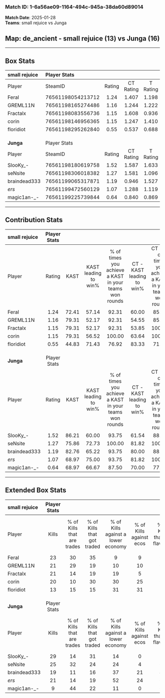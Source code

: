 ### Match ID: 1-6a56ae09-1164-494c-945a-38da60d89014  
**Match Date**: 2025-01-28  
**Teams**: small rejuice vs Junga  

## **Map**: de_ancient - small rejuice (13) vs Junga (16)  
---  

## Box Stats  

| **small rejuice** | Player Stats      |        |           |          |       |      |       |         |        |      |     |
| :- | :- | :-: | :-: | :-: | :-: | :-: | :-: | :-: | :-: | :-: | :-: |
| Player            | SteamID           | Rating | CT Rating | T Rating | KAST  | ADR  | Kills | Assists | Deaths | K/D  | HS% |
| Feral             | 76561198054213712 |  1.24  |   1.407   |  1.198   | 72.41 | 93.5 |  23   |    9    |   20   | 1.15 | 60  |
| GREML11N          | 76561198165274486 |  1.16  |   1.244   |  1.222   | 79.31 | 68.0 |  21   |    7    |   19   | 1.11 | 61  |
| Fractalx          | 76561198083556736 |  1.15  |   1.608   |  0.936   | 79.31 | 83.2 |  21   |    6    |   22   | 0.95 | 52  |
| corin             | 76561198146956365 |  1.15  |   1.247   |  1.410   | 79.31 | 80.4 |  20   |    8    |   20   | 1.00 | 45  |
| floridiot         | 76561198295262840 |  0.55  |   0.537   |  0.688   | 44.83 | 56.7 |  13   |    5    |   23   | 0.57 | 46  |
|                   |                   |        |           |          |       |      |       |         |        |      |     |
|                   |                   |        |           |          |       |      |       |         |        |      |     |
|                   |                   |        |           |          |       |      |       |         |        |      |     |
| **Junga**         | Player Stats      |        |           |          |       |      |       |         |        |      |     |
| Player            | SteamID           | Rating | CT Rating | T Rating | KAST  | ADR  | Kills | Assists | Deaths | K/D  | HS% |
| SlooKy_-          | 76561198180619758 |  1.52  |   1.587   |  1.633   | 86.21 | 93.4 |  29   |    5    |   19   | 1.53 | 72  |
| seNsite           | 76561198306018382 |  1.27  |   1.581   |  1.096   | 75.86 | 76.0 |  25   |    5    |   19   | 1.32 | 48  |
| braindead333      | 76561199065317871 |  1.19  |   0.946   |  1.527   | 82.76 | 83.1 |  19   |    8    |   18   | 1.06 | 63  |
| _ers_             | 76561199472560129 |  1.07  |   1.288   |  1.119   | 68.97 | 80.0 |  21   |    8    |   22   | 0.95 | 33  |
| magic1an-_-       | 76561199225739844 |  0.64  |   0.840   |  0.869   | 68.97 | 53.2 |   9   |    8    |   21   | 0.43 | 33  |
---  

## Contribution Stats  

| **small rejuice** | Player Stats |       |                      |                                                        |                           |                                                             |                          |                                                            |
| :- | :-: | :-: | :-: | :-: | :-: | :-: | :-: | :-: |
| Player            |    Rating    | KAST  | KAST leading to win% | % of times you achieve a KAST in your teams won rounds | CT - KAST leading to win% | CT - % of times you achieve a KAST in your teams won rounds | T - KAST leading to win% | T - % of times you achieve a KAST in your teams won rounds |
| Feral             |     1.24     | 72.41 |        57.14         |                         92.31                          |           60.00           |                            85.71                            |          54.55           |                           100.00                           |
| GREML11N          |     1.16     | 79.31 |        52.17         |                         92.31                          |           54.55           |                            85.71                            |          50.00           |                           100.00                           |
| Fractalx          |     1.15     | 79.31 |        52.17         |                         92.31                          |           53.85           |                           100.00                            |          50.00           |                           83.33                            |
| corin             |     1.15     | 79.31 |        56.52         |                         100.00                         |           63.64           |                           100.00                            |          50.00           |                           100.00                           |
| floridiot         |     0.55     | 44.83 |        71.43         |                         76.92                          |           83.33           |                            71.43                            |          62.50           |                           83.33                            |
|                   |              |       |                      |                                                        |                           |                                                             |                          |                                                            |
|                   |              |       |                      |                                                        |                           |                                                             |                          |                                                            |
|                   |              |       |                      |                                                        |                           |                                                             |                          |                                                            |
| **Junga**         | Player Stats |       |                      |                                                        |                           |                                                             |                          |                                                            |
| Player            |    Rating    | KAST  | KAST leading to win% | % of times you achieve a KAST in your teams won rounds | CT - KAST leading to win% | CT - % of times you achieve a KAST in your teams won rounds | T - KAST leading to win% | T - % of times you achieve a KAST in your teams won rounds |
| SlooKy_-          |     1.52     | 86.21 |        60.00         |                         93.75                          |           61.54           |                            88.89                            |          58.33           |                           100.00                           |
| seNsite           |     1.27     | 75.86 |        72.73         |                         100.00                         |           81.82           |                           100.00                            |          63.64           |                           100.00                           |
| braindead333      |     1.19     | 82.76 |        65.22         |                         93.75                          |           80.00           |                            88.89                            |          53.85           |                           100.00                           |
| _ers_             |     1.07     | 68.97 |        75.00         |                         93.75                          |           81.82           |                           100.00                            |          66.67           |                           85.71                            |
| magic1an-_-       |     0.64     | 68.97 |        66.67         |                         87.50                          |           70.00           |                            77.78                            |          63.64           |                           100.00                           |
---  

## Extended Box Stats  

| **small rejuice** | Player Stats |                            |                            |                                    |                         |                              |                                 |        |                             |                                     |                          |                               |                            |
| :- | :-: | :-: | :-: | :-: | :-: | :-: | :-: | :-: | :-: | :-: | :-: | :-: | :-: |
| Player            |    Kills     | % of Kills that are trades | % of Kills that got traded | % of Kills against a lower economy | % of Kills against ecos | % of Kills that are flawless | % of Kills that are close duels | Deaths | % of Deaths that get traded | % of Deaths against a lower economy | % of Deaths against ecos | % of Deaths that are flawless | % of Deaths that are close |
| Feral             |      23      |             30             |             35             |                 9                  |            9            |              61              |                4                |   20   |             15              |                 10                  |            5             |              50               |             10             |
| GREML11N          |      21      |             29             |             19             |                 10                 |           10            |              62              |                0                |   19   |             21              |                  5                  |            0             |              53               |             11             |
| Fractalx          |      21      |             14             |             19             |                 19                 |            5            |              52              |                0                |   22   |             27              |                  9                  |            5             |              45               |             5              |
| corin             |      20      |             10             |             30             |                 30                 |           25            |              60              |                5                |   20   |             45              |                 10                  |            5             |              60               |             15             |
| floridiot         |      13      |             15             |             15             |                 31                 |           31            |              54              |               15                |   23   |              9              |                  4                  |            0             |              78               |             13             |
|                   |              |                            |                            |                                    |                         |                              |                                 |        |                             |                                     |                          |                               |                            |
|                   |              |                            |                            |                                    |                         |                              |                                 |        |                             |                                     |                          |                               |                            |
|                   |              |                            |                            |                                    |                         |                              |                                 |        |                             |                                     |                          |                               |                            |
| **Junga**         | Player Stats |                            |                            |                                    |                         |                              |                                 |        |                             |                                     |                          |                               |                            |
| Player            |    Kills     | % of Kills that are trades | % of Kills that got traded | % of Kills against a lower economy | % of Kills against ecos | % of Kills that are flawless | % of Kills that are close duels | Deaths | % of Deaths that get traded | % of Deaths against a lower economy | % of Deaths against ecos | % of Deaths that are flawless | % of Deaths that are close |
| SlooKy_-          |      29      |             14             |             31             |                 14                 |            0            |              59              |               10                |   19   |             21              |                 16                  |            0             |              63               |             5              |
| seNsite           |      25      |             32             |             24             |                 24                 |            4            |              60              |               12                |   19   |             21              |                 16                  |            0             |              84               |             0              |
| braindead333      |      19      |             11             |             16             |                 37                 |           21            |              47              |               11                |   18   |             17              |                 22                  |            6             |              44               |             6              |
| _ers_             |      21      |             14             |             19             |                 52                 |           24            |              67              |                5                |   22   |             32              |                  9                  |            0             |              45               |             9              |
| magic1an-_-       |      9       |             44             |             22             |                 11                 |            0            |              67              |               22                |   21   |             29              |                 10                  |            0             |              57               |             0              |
